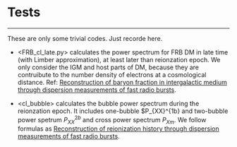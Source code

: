 # Tests
 --------------
 These are only some trivial codes. Just recorde here.

 * <FRB_cl_late.py> calculates the power spectrum for FRB DM in late time (with Limber approximation), at least later than reionzation epoch. We only consider the IGM and host parts of DM, because they are contruibute to the number density of electrons at a cosmological distance. Ref: [Reconstruction of baryon fraction in intergalactic medium through dispersion measurements of fast radio bursts](https://ui.adsabs.harvard.edu/abs/2021MNRAS.503.4576D/abstract).

 * <cl_bubble> calculates the bubble power spectrum during the reionzation epoch. It includes one-bubble $P_{XX}^{1b} and two-bubble power spetrum $P_{XX}^{2b}$ and cross power spectrum $P_{Xm}$. We follow formulas as [Reconstruction of reionization history through dispersion measurements of fast radio bursts](https://ui.adsabs.harvard.edu/abs/2021JCAP...05..050D/abstract).
